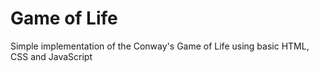 # Game of Life

 Simple implementation of the Conway's Game of Life using basic HTML, CSS and JavaScript